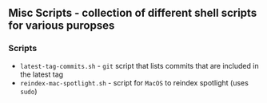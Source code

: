 ## Misc Scripts - collection of different shell scripts for various puropses

### Scripts

- `latest-tag-commits.sh` - `git` script that lists commits that are included in the latest tag
- `reindex-mac-spotlight.sh` - script for `MacOS` to reindex spotlight (uses `sudo`)
